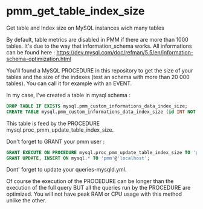 # pmm_get_table_index_size
Get table and Index size on MySQL instances wich many tables

By default, table metrics are disabled in PMM if there are more than 1000 tables. It's due to the way that information_schema works.
All informations can be found here : https://dev.mysql.com/doc/refman/5.5/en/information-schema-optimization.html


You'll found a MySQL PROCEDURE in this repository to get the size of your tables and the size of the indexes (test an schema with more than 20 000 tables). You can call it for example with an EVENT.

In my case, I've created a table in mysql schema :

```sql
DROP TABLE IF EXISTS mysql.pmm_custom_informations_data_index_size;
CREATE TABLE mysql.pmm_custom_informations_data_index_size (id INT NOT NULL AUTO_INCREMENT,TABLE_SCHEMA VARCHAR(64),TABLE_NAME VARCHAR(64),DATA_LENGTH INT,INDEX_LENGTH INT, PRIMARY KEY (id));
```

This table is feed by the PROCEDURE mysql.proc_pmm_update_table_index_size.

Don't forget to GRANT your pmm user :

```sql
GRANT EXECUTE ON PROCEDURE mysql.proc_pmm_update_table_index_size TO 'pmm'@'localhost';
GRANT UPDATE, INSERT ON mysql.* TO 'pmm'@'localhost';
```

Dont' forget to update your queries-mysqld.yml.

Of course the execution of the PROCEDURE can be longer than the execution of the full query BUT all the queries run by the PROCEDURE are optimized. You will not have peak RAM or CPU usage with this method unlike the other.
